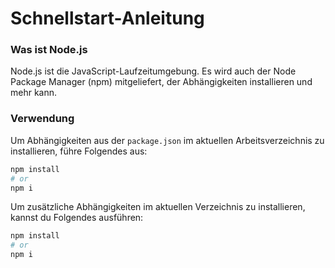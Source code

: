 # Schnellstart-Anleitung

### Was ist Node.js

Node.js ist die JavaScript-Laufzeitumgebung. Es wird auch der Node Package Manager (npm) mitgeliefert, der Abhängigkeiten installieren und mehr kann.

### Verwendung

Um Abhängigkeiten aus der `package.json` im aktuellen Arbeitsverzeichnis zu installieren, führe Folgendes aus:

```sh
npm install
# or
npm i
```

Um zusätzliche Abhängigkeiten im aktuellen Verzeichnis zu installieren, kannst du Folgendes ausführen:

```sh
npm install
# or
npm i
```